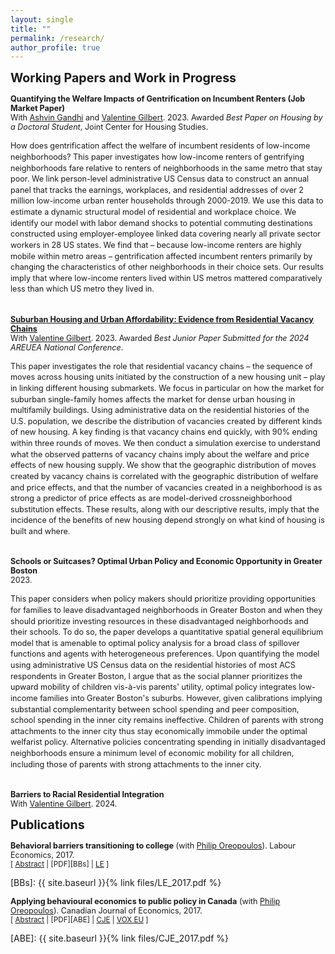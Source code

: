 ```yaml
---
layout: single
title: ""
permalink: /research/
author_profile: true
---
```


<span style="font-size:1.4em;">**Working Papers and Work in Progress**</span>

<span style="font-size:.9em;">**Quantifying the Welfare Impacts of Gentrification on Incumbent Renters (Job Market Paper)**</span>
<br/>
<span style="font-size:.9em; margin-top: -5px;">With [Ashvin Gandhi](https://www.anderson.ucla.edu/faculty-and-research/strategy/faculty/gandhi) and [Valentine Gilbert](https://valentinegilbert.github.io/). 2023. Awarded *Best Paper on Housing by a Doctoral Student*, Joint Center for Housing Studies.</span>
<br/>

<div style="font-size: .9em; line-height: 1.4;">
How does gentrification affect the welfare of incumbent residents of low-income neighborhoods? This paper investigates how low-income renters of gentrifying neighborhoods fare relative to renters of neighborhoods in the same metro that stay poor. We link person-level administrative US Census data to construct an annual panel that tracks the earnings, workplaces, and residential addresses of over 2 million low-income urban renter households through 2000-2019. We use this data to estimate a dynamic structural model of residential and workplace choice. We identify our model with labor demand shocks to potential commuting destinations constructed using employer-employee linked data covering nearly all private sector workers in 28 US states. We find that – because low-income renters are highly mobile within metro areas – gentrification affected incumbent renters primarily by changing the characteristics of other neighborhoods in their choice sets. Our results imply that where low-income renters lived within US metros mattered comparatively less than which US metro they lived in. 
  <br><br/>
</div>

<span style="font-size:.9em; margin-top: 2px;">**[Suburban Housing and Urban Affordability: Evidence from Residential Vacancy Chains](https://valentinegilbert.github.io/files/gilbert_jmp.pdf)**</span>
<br/>
<span style="font-size:.9em; margin-top: -5px;">With [Valentine Gilbert](https://valentinegilbert.github.io/). 2023. Awarded *Best Junior Paper Submitted for the 2024 AREUEA National Conference*.</span>
<br/>

<div style="font-size: .9em; line-height: 1.4;">
This paper investigates the role that residential vacancy chains – the sequence of moves across housing units initiated by the construction of a new housing unit – play in linking different housing submarkets. We focus in particular on how the market for suburban single-family homes affects the market for dense urban housing in multifamily buildings. Using administrative data on the residential histories of the U.S. population, we describe the distribution of vacancies created by different kinds of new housing. A key finding is that vacancy chains end quickly, with 90% ending within three rounds of moves. We then conduct a simulation exercise to understand what the observed patterns of vacancy chains imply about the welfare and price effects of new housing supply. We show that the geographic distribution of moves created by vacancy chains is correlated with the geographic distribution of welfare and price effects, and that the number of vacancies created in a neighborhood is as strong a predictor of price effects as are model-derived crossneighborhood substitution effects. These results, along with our descriptive results, imply that the incidence of the benefits of new housing depend strongly on what kind of housing is built and where.
  <br><br/>
</div>

<span style="font-size:.9em;">**Schools or Suitcases? Optimal Urban Policy and Economic Opportunity in Greater Boston**</span>
<br/>
<span style="font-size:.9em; margin-top: -5px;">2023.</span>
<br/>

<div style="font-size: .9em; line-height: 1.4;">
This paper considers when policy makers should prioritize providing opportunities for families to leave disadvantaged neighborhoods in Greater Boston and when they should prioritize investing resources in these disadvantaged neighborhoods and their schools. To do so, the paper develops a quantitative spatial general equilibrium model that is amenable to optimal policy analysis for a broad class of spillover functions and agents with heterogeneous preferences. Upon quantifying the model using administrative US Census data on the residential histories of most ACS respondents in Greater Boston, I argue that as the social planner prioritizes the upward mobility of children vis-à-vis parents' utility, optimal policy integrates low-income families into Greater Boston's suburbs. However, given calibrations implying substantial complementarity between school spending and peer composition, school spending in the inner city remains ineffective. Children of parents with strong attachments to the inner city thus stay economically immobile under the optimal welfarist policy. Alternative policies concentrating spending in initially disadvantaged neighborhoods ensure a minimum level of economic mobility for all children, including those of parents with strong attachments to the inner city.
  <br><br/>
</div>

<span style="font-size:.9em;">**Barriers to Racial Residential Integration**</span>
<br/>
<span style="font-size:.9em; margin-top: -5px;">With [Valentine Gilbert](https://valentinegilbert.github.io/). 2024.</span>
<br/>

<span style="font-size:1.4em;">**Publications**</span>

<span style="font-size:.9em;">**Behavioral barriers transitioning to college** (with [Philip Oreopoulos](https://oreopoulos.faculty.economics.utoronto.ca/)). Labour Economics, 2017.</span>
<br/>
<small>[ <a href="#/" onclick="visib('BBs')">Abstract</a> | [PDF][BBs] | [LE][BBs_LE] ]</small>

<div id="BBs" style="display: none; text-align: justify; line-height: 1.2;">
  <small>
    This paper presents a review of mostly experimental evidence demonstrating the potential usefulness of simplifying the college admission and enrollment process. Seemingly small differences in the process of students transitioning to college often determine whether some matriculate or not. Behavioral models that imply the possibility of sub-optimal long-run outcomes may be needed to better explain these results. We argue that the model which fits the results best is one where some students are inattentive to their college possibilities and therefore let opportunity slip by. Making the process to get to college easier and more salient helps offset this inattentiveness and prevents some exiting high school from falling through the cracks.
  </small>
  <br><br/>
</div>

[BBs]: {{ site.baseurl }}{% link files/LE_2017.pdf %}

[BBs_LE]: https://www.sciencedirect.com/science/article/pii/S0927537117300556

<span style="font-size:.9em;">**Applying behavioural economics to public policy in Canada** (with [Philip Oreopoulos](https://oreopoulos.faculty.economics.utoronto.ca/)). Canadian Journal of Economics, 2017.</span>
<br/>
<small>[ <a href="#/" onclick="visib('ABE')">Abstract</a> | [PDF][ABE] | [CJE][ABE_CJE] | [VOX EU][ABE_VOX] ]</small>

<div id="ABE" style="display: none; text-align: justify; line-height: 1.2;">
  <small>
    Behavioural economics incorporates ideas from psychology, sociology and neuroscience to better predict how individuals make long-term decisions. Often the ideas adopted include present or inattention bias, both potentially leading to suboptimal outcomes. But these models also point to opportunities for effective, low-cost government policies that can have meaningful positive effects on people's long-term well-being. The last decade has been marked by a growing interest from governments the world over in using behavioural economics to inform policy decisions. This is true of Canada as well. In this paper we discuss the increasingly important role behavioural economics plays in Canadian public policy. We first contextualize government policies that have incorporated insights from behavioural economics by outlining a collection of models of intertemporal choice. We then present examples of public policy initiatives that are based upon findings in the field, placing particular emphasis on Canadian initiatives. We also document future opportunities, challenges and limitations.
  </small>
  <br><br/>
</div>

[ABE]: {{ site.baseurl }}{% link files/CJE_2017.pdf %}

[ABE_CJE]: https://onlinelibrary.wiley.com/doi/abs/10.1111/caje.12272

[ABE_VOX]: https://cepr.org/voxeu/columns/when-behavioural-economics-meets-randomised-control-trials-examples-canadian-public

<script>
 function visib(id) {
  var x = document.getElementById(id);
  if (x.style.display === "block") {
    x.style.display = "none";
  } else {
    x.style.display = "block";
  }
}
</script>

